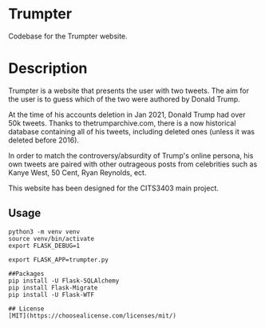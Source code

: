 # Trumpter

Codebase for the Trumpter website. 

# Description

Trumpter is a website that presents the user with two tweets. The aim for the user is to guess which of the two were authored by Donald Trump. 

At the time of his accounts deletion in Jan 2021, Donald Trump had over 50k tweets. Thanks to thetrumparchive.com, there is a now historical database containing all of his tweets, including deleted ones (unless it was deleted before 2016). 

In order to match the controversy/absurdity of Trump's online persona, his own tweets are paired with other outrageous posts from celebrities such as Kanye West,  50 Cent, Ryan Reynolds, ect. 

This website has been designed for the CITS3403 main project. 

## Usage

```terminal
python3 -m venv venv
source venv/bin/activate
export FLASK_DEBUG=1

export FLASK_APP=trumpter.py 

##Packages
pip install -U Flask-SQLAlchemy
pip install Flask-Migrate
pip install -U Flask-WTF

## License
[MIT](https://choosealicense.com/licenses/mit/)
